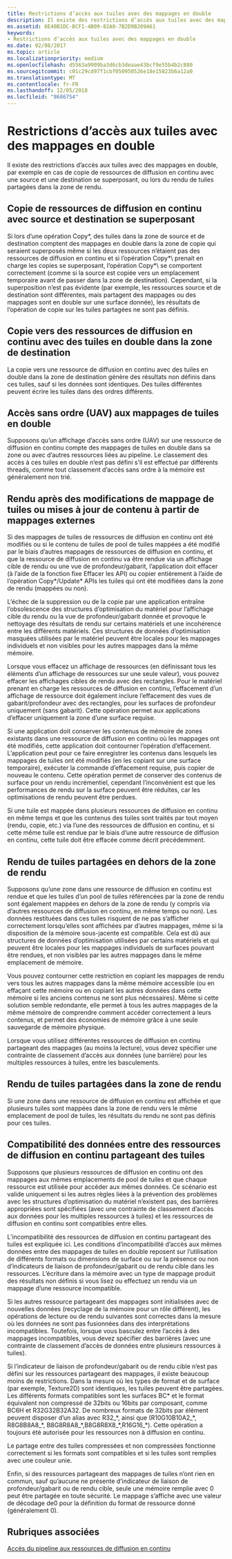 ```yaml
---
title: Restrictions d’accès aux tuiles avec des mappages en double
description: Il existe des restrictions d’accès aux tuiles avec des mappages en double, par exemple en cas de copie de ressources de diffusion en continu avec une source et une destination se superposant, ou lors du rendu de tuiles partagées dans la zone de rendu.
ms.assetid: 6E40B1DC-BCF1-4B09-82A8-7B2D9B209A61
keywords:
- Restrictions d’accès aux tuiles avec des mappages en double
ms.date: 02/08/2017
ms.topic: article
ms.localizationpriority: medium
ms.openlocfilehash: d5563a9909ba3d6cb3deaae43bcf9e55b4b2c880
ms.sourcegitcommit: c01c29cd97f1cbf050950526e18e15823b6a12a0
ms.translationtype: MT
ms.contentlocale: fr-FR
ms.lasthandoff: 12/05/2018
ms.locfileid: "8686754"
---
```

# <a name="tile-access-limitations-with-duplicate-mappings"></a>Restrictions d’accès aux tuiles avec des mappages en double


Il existe des restrictions d’accès aux tuiles avec des mappages en double, par exemple en cas de copie de ressources de diffusion en continu avec une source et une destination se superposant, ou lors du rendu de tuiles partagées dans la zone de rendu.

## <a name="span-idcopyingstreamingresourceswithoverlappingsourceanddestinationspanspan-idcopyingstreamingresourceswithoverlappingsourceanddestinationspanspan-idcopyingstreamingresourceswithoverlappingsourceanddestinationspancopying-streaming-resources-with-overlapping-source-and-destination"></a><span id="Copying_streaming_resources_with_overlapping_source_and_destination"></span><span id="copying_streaming_resources_with_overlapping_source_and_destination"></span><span id="COPYING_STREAMING_RESOURCES_WITH_OVERLAPPING_SOURCE_AND_DESTINATION"></span>Copie de ressources de diffusion en continu avec source et destination se superposant


Si lors d’une opération Copy\*, des tuiles dans la zone de source et de destination comptent des mappages en double dans la zone de copie qui seraient superposés même si les deux ressources n’étaient pas des ressources de diffusion en continu et si l’opération Copy*\ prenait en charge les copies se superposant, l’opération Copy*\ se comportent correctement (comme si la source est copiée vers un emplacement temporaire avant de passer dans la zone de destination). Cependant, si la superposition n’est pas évidente (par exemple, les ressources source et de destination sont différentes, mais partagent des mappages ou des mappages sont en double sur une surface donnée), les résultats de l’opération de copie sur les tuiles partagées ne sont pas définis.

## <a name="span-idcopyingtostreamingresourcewithduplicatedtilesindestinationareaspanspan-idcopyingtostreamingresourcewithduplicatedtilesindestinationareaspanspan-idcopyingtostreamingresourcewithduplicatedtilesindestinationareaspancopying-to-streaming-resource-with-duplicated-tiles-in-destination-area"></a><span id="Copying_to_streaming_resource_with_duplicated_tiles_in_destination_area"></span><span id="copying_to_streaming_resource_with_duplicated_tiles_in_destination_area"></span><span id="COPYING_TO_STREAMING_RESOURCE_WITH_DUPLICATED_TILES_IN_DESTINATION_AREA"></span>Copie vers des ressources de diffusion en continu avec des tuiles en double dans la zone de destination


La copie vers une ressource de diffusion en continu avec des tuiles en double dans la zone de destination génère des résultats non définis dans ces tuiles, sauf si les données sont identiques. Des tuiles différentes peuvent écrire les tuiles dans des ordres différents.

## <a name="span-iduavaccessestoduplicatetilesmappingsspanspan-iduavaccessestoduplicatetilesmappingsspanspan-iduavaccessestoduplicatetilesmappingsspanuav-accesses-to-duplicate-tiles-mappings"></a><span id="UAV_accesses_to_duplicate_tiles_mappings"></span><span id="uav_accesses_to_duplicate_tiles_mappings"></span><span id="UAV_ACCESSES_TO_DUPLICATE_TILES_MAPPINGS"></span>Accès sans ordre (UAV) aux mappages de tuiles en double


Supposons qu’un affichage d’accès sans ordre (UAV) sur une ressource de diffusion en continu compte des mappages de tuiles en double dans sa zone ou avec d’autres ressources liées au pipeline. Le classement des accès à ces tuiles en double n’est pas défini s’il est effectué par différents threads, comme tout classement d’accès sans ordre à la mémoire est généralement non trié.

## <a name="span-idrenderingaftertilemappingchangesorcontentupdatesfromoutsidemappingsspanspan-idrenderingaftertilemappingchangesorcontentupdatesfromoutsidemappingsspanspan-idrenderingaftertilemappingchangesorcontentupdatesfromoutsidemappingsspanrendering-after-tile-mapping-changes-or-content-updates-from-outside-mappings"></a><span id="Rendering_after_tile_mapping_changes_or_content_updates_from_outside_mappings"></span><span id="rendering_after_tile_mapping_changes_or_content_updates_from_outside_mappings"></span><span id="RENDERING_AFTER_TILE_MAPPING_CHANGES_OR_CONTENT_UPDATES_FROM_OUTSIDE_MAPPINGS"></span>Rendu après des modifications de mappage de tuiles ou mises à jour de contenu à partir de mappages externes


Si des mappages de tuiles de ressources de diffusion en continu ont été modifiés ou si le contenu de tuiles de pool de tuiles mappées a été modifié par le biais d’autres mappages de ressources de diffusion en continu, et que la ressource de diffusion en continu va être rendue via un affichage cible de rendu ou une vue de profondeur/gabarit, l’application doit effacer (à l’aide de la fonction fixe Effacer les API) ou copier entièrement à l’aide de l’opération Copy\*/Update\* APIs les tuiles qui ont été modifiées dans la zone de rendu (mappées ou non).

L’échec de la suppression ou de la copie par une application entraîne l’obsolescence des structures d’optimisation du matériel pour l’affichage cible du rendu ou la vue de profondeur/gabarit donnée et provoque le nettoyage des résultats de rendu sur certains matériels et une incohérence entre les différents matériels. Ces structures de données d’optimisation masquées utilisées par le matériel peuvent être locales pour les mappages individuels et non visibles pour les autres mappages dans la même mémoire.

Lorsque vous effacez un affichage de ressources (en définissant tous les éléments d’un affichage de ressources sur une seule valeur), vous pouvez effacer les affichages cibles de rendu avec des rectangles. Pour le matériel prenant en charge les ressources de diffusion en continu, l’effacement d’un affichage de ressource doit également inclure l’effacement des vues de gabarit/profondeur avec des rectangles, pour les surfaces de profondeur uniquement (sans gabarit). Cette opération permet aux applications d’effacer uniquement la zone d’une surface requise.

Si une application doit conserver les contenus de mémoire de zones existants dans une ressource de diffusion en continu où les mappages ont été modifiés, cette application doit contourner l’opération d’effacement. L’application peut pour ce faire enregistrer les contenus dans lesquels les mappages de tuiles ont été modifiés (en les copiant sur une surface temporaire), exécuter la commande d’effacement requise, puis copier de nouveau le contenu. Cette opération permet de conserver des contenus de surface pour un rendu incrémentiel, cependant l’inconvénient est que les performances de rendu sur la surface peuvent être réduites, car les optimisations de rendu peuvent être perdues.

Si une tuile est mappée dans plusieurs ressources de diffusion en continu en même temps et que les contenus des tuiles sont traités par tout moyen (rendu, copie, etc.) via l’une des ressources de diffusion en continu, et si cette même tuile est rendue par le biais d’une autre ressource de diffusion en continu, cette tuile doit être effacée comme décrit précédemment.

## <a name="span-idrenderingtotilessharedoutsiderenderareaspanspan-idrenderingtotilessharedoutsiderenderareaspanspan-idrenderingtotilessharedoutsiderenderareaspanrendering-to-tiles-shared-outside-render-area"></a><span id="Rendering_to_tiles_shared_outside_render_area"></span><span id="rendering_to_tiles_shared_outside_render_area"></span><span id="RENDERING_TO_TILES_SHARED_OUTSIDE_RENDER_AREA"></span>Rendu de tuiles partagées en dehors de la zone de rendu


Supposons qu’une zone dans une ressource de diffusion en continu est rendue et que les tuiles d’un pool de tuiles référencées par la zone de rendu sont également mappées en dehors de la zone de rendu (y compris via d’autres ressources de diffusion en continu, en même temps ou non). Les données restituées dans ces tuiles risquent de ne pas s’afficher correctement lorsqu’elles sont affichées par d’autres mappages, même si la disposition de la mémoire sous-jacente est compatible. Cela est dû aux structures de données d’optimisation utilisées par certains matériels et qui peuvent être locales pour les mappages individuels de surfaces pouvant être rendues, et non visibles par les autres mappages dans le même emplacement de mémoire.

Vous pouvez contourner cette restriction en copiant les mappages de rendu vers tous les autres mappages dans la même mémoire accessible (ou en effaçant cette mémoire ou en copiant les autres données dans cette mémoire si les anciens contenus ne sont plus nécessaires). Même si cette solution semble redondante, elle permet à tous les autres mappages de la même mémoire de comprendre comment accéder correctement à leurs contenus, et permet des économies de mémoire grâce à une seule sauvegarde de mémoire physique.

Lorsque vous utilisez différentes ressources de diffusion en continu partageant des mappages (au moins la lecture), vous devez spécifier une contrainte de classement d’accès aux données (une barrière) pour les multiples ressources à tuiles, entre les basculements.

## <a name="span-idrenderingtotilessharedwithinrenderareaspanspan-idrenderingtotilessharedwithinrenderareaspanspan-idrenderingtotilessharedwithinrenderareaspanrendering-to-tiles-shared-within-render-area"></a><span id="Rendering_to_tiles_shared_within_render_area"></span><span id="rendering_to_tiles_shared_within_render_area"></span><span id="RENDERING_TO_TILES_SHARED_WITHIN_RENDER_AREA"></span>Rendu de tuiles partagées dans la zone de rendu


Si une zone dans une ressource de diffusion en continu est affichée et que plusieurs tuiles sont mappées dans la zone de rendu vers le même emplacement de pool de tuiles, les résultats du rendu ne sont pas définis pour ces tuiles.

## <a name="span-iddatacompatibilityacrossstreamingresourcessharingtilesspanspan-iddatacompatibilityacrossstreamingresourcessharingtilesspanspan-iddatacompatibilityacrossstreamingresourcessharingtilesspandata-compatibility-across-streaming-resources-sharing-tiles"></a><span id="Data_compatibility_across_streaming_resources_sharing_tiles"></span><span id="data_compatibility_across_streaming_resources_sharing_tiles"></span><span id="DATA_COMPATIBILITY_ACROSS_STREAMING_RESOURCES_SHARING_TILES"></span>Compatibilité des données entre des ressources de diffusion en continu partageant des tuiles


Supposons que plusieurs ressources de diffusion en continu ont des mappages aux mêmes emplacements de pool de tuiles et que chaque ressource est utilisée pour accéder aux mêmes données. Ce scénario est valide uniquement si les autres règles liées à la prévention des problèmes avec les structures d’optimisation du matériel n’existent pas, des barrières appropriées sont spécifiées (avec une contrainte de classement d’accès aux données pour les multiples ressources à tuiles) et les ressources de diffusion en continu sont compatibles entre elles.

L’incompatibilité des ressources de diffusion en continu partageant des tuiles est expliquée ici. Les conditions d’incompatibilité d’accès aux mêmes données entre des mappages de tuiles en double reposent sur l’utilisation de différents formats ou dimensions de surface ou sur la présence ou non d’indicateurs de liaison de profondeur/gabarit ou de rendu cible dans les ressources. L’écriture dans la mémoire avec un type de mappage produit des résultats non définis si vous lisez ou effectuez un rendu via un mappage d’une ressource incompatible.

Si les autres ressource partageant des mappages sont initialisées avec de nouvelles données (recyclage de la mémoire pour un rôle différent), les opérations de lecture ou de rendu suivantes sont correctes dans la mesure où les données ne sont pas fusionnées dans des interprétations incompatibles. Toutefois, lorsque vous basculez entre l’accès à des mappages incompatibles, vous devez spécifier des barrières (avec une contrainte de classement d’accès de données entre plusieurs ressources à tuiles).

Si l’indicateur de liaison de profondeur/gabarit ou de rendu cible n’est pas défini sur les ressources partageant des mappages, il existe beaucoup moins de restrictions. Dans la mesure où les types de format et de surface (par exemple, Texture2D) sont identiques, les tuiles peuvent être partagées. Les différents formats compatibles sont les surfaces BC\* et le format équivalent non compressé de 32bits ou 16bits par composant, comme BC6H et R32G32B32A32. De nombreux formats de 32bits par élément peuvent disposer d’un alias avec R32\_\*, ainsi que (R10G10B10A2\_\*, R8G8B8A8\_\*, B8G8R8A8\_\*,B8G8R8X8\_\*,R16G16\_\*). Cette opération a toujours été autorisée pour les ressources non à diffusion en continu.

Le partage entre des tuiles compressées et non compressées fonctionne correctement si les formats sont compatibles et si les tuiles sont remplies avec une couleur unie.

Enfin, si des ressources partageant des mappages de tuiles n’ont rien en commun, sauf qu’aucune ne présente d’indicateur de liaison de profondeur/gabarit ou de rendu cible, seule une mémoire remplie avec 0 peut être partagée en toute sécurité. Le mappage s’affiche avec une valeur de décodage de0 pour la définition du format de ressource donné (généralement 0).

## <a name="span-idrelated-topicsspanrelated-topics"></a><span id="related-topics"></span>Rubriques associées


[Accès du pipeline aux ressources de diffusion en continu](pipeline-access-to-streaming-resources.md)

 

 




